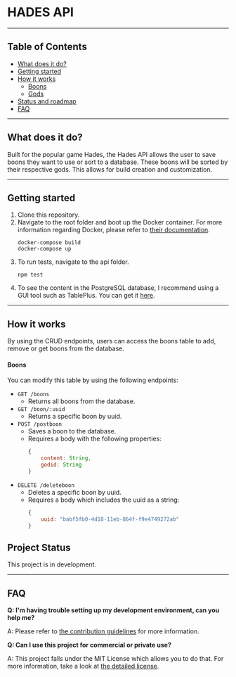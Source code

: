 # HADES API

---

## Table of Contents

- [What does it do?](#what-does-it-do)
- [Getting started](#getting-started)
- [How it works](#how-it-works)
    - [Boons](#tickets-table)
    - [Gods](#organisations-table)
- [Status and roadmap](#project-status)
- [FAQ](#faq)

---
## What does it do?

Built for the popular game Hades, the Hades API allows the user to save boons they want to use or sort to a database. These boons will be sorted by their respective gods. This allows for build creation and customization.

---
## Getting started

1. Clone this repository.
2. Navigate to the root folder and boot up the Docker container. For more information regarding Docker, please refer to [their documentation](https://docs.docker.com/).
    ```shell
    docker-compose build
    docker-compose up
    ```
3. To run tests, navigate to the api folder.
    ```shell
    npm test
    ```
4. To see the content in the PostgreSQL database, I recommend using a GUI tool such as TablePlus. You can get it [here](https://tableplus.com/).

---
## How it works

By using the CRUD endpoints, users can access the boons table to add, remove or get boons from the database.

#### Boons


You can modify this table by using the following endpoints:

- `GET /boons`
    - Returns all boons from the database.
- `GET /boon/:uuid`
    - Returns a specific boon by uuid.
- `POST /postboon`
    - Saves a boon to the database.
    - Requires a body with the following properties: 
        ```js
        {
            content: String,
            godid: String
        }
        ```
- `DELETE /deleteboon`
    - Deletes a specific boon by uuid.
    - Requires a body which includes the uuid as a string: 
        ```js
        {
            uuid: "babf5fb0-4d18-11eb-864f-f9e4749272ab"
        }
        ```

## Project Status

This project is in development.

---
## FAQ

**Q: I'm having trouble setting up my development environment, can you help me?**

A: Please refer to [the contribution guidelines](CONTRIBUTING.md) for more information.

**Q: Can I use this project for commercial or private use?**

A: This project falls under the MIT License which allows you to do that. For more information, take a look at [the detailed license](LICENSE.md).
